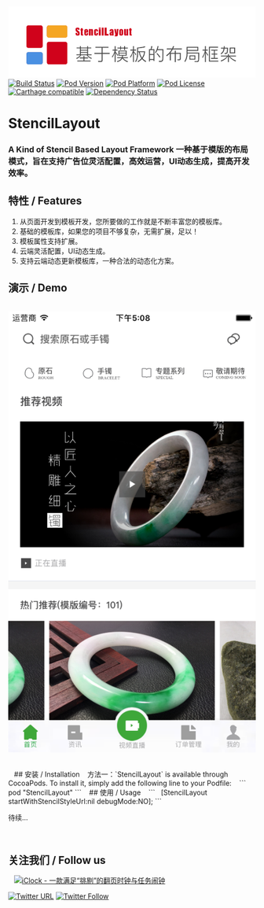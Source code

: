 ![logo](logo.png)
[![Build Status](http://img.shields.io/travis/pcjbird/StencilLayout/master.svg?style=flat)](https://travis-ci.org/pcjbird/StencilLayout)
[![Pod Version](http://img.shields.io/cocoapods/v/StencilLayout.svg?style=flat)](http://cocoadocs.org/docsets/StencilLayout/)
[![Pod Platform](http://img.shields.io/cocoapods/p/StencilLayout.svg?style=flat)](http://cocoadocs.org/docsets/StencilLayout/)
[![Pod License](http://img.shields.io/cocoapods/l/StencilLayout.svg?style=flat)](https://www.apache.org/licenses/LICENSE-2.0.html)
[![Carthage compatible](https://img.shields.io/badge/Carthage-compatible-4BC51D.svg?style=flat)](https://github.com/pcjbird/StencilLayout)
[![Dependency Status](https://www.versioneye.com/objective-c/StencilLayout/badge.svg?style=flat)](https://www.versioneye.com/objective-c/StencilLayout)

# StencilLayout

### A Kind of Stencil Based Layout Framework 一种基于模版的布局模式，旨在支持广告位灵活配置，高效运营，UI动态生成，提高开发效率。

## 特性 / Features

1. 从页面开发到模板开发，您所要做的工作就是不断丰富您的模板库。
2. 基础的模板库，如果您的项目不够复杂，无需扩展，足以！
3. 模板属性支持扩展。
4. 云端灵活配置，UI动态生成。
5. 支持云端动态更新模板库，一种合法的动态化方案。

## 演示 / Demo

<p align="center" >
 <img src="demo.png" title="demo">
 </p>
  
## 安装 / Installation
  
方法一：`StencilLayout` is available through CocoaPods. To install it, simply add the following line to your Podfile:
  
```
pod "StencilLayout"
```
  
## 使用 / Usage
  
```
  [StencilLayout startWithStencilStyleUrl:nil debugMode:NO];
```

待续...

  
## 关注我们 / Follow us
  
<a href="https://itunes.apple.com/cn/app/iclock-一款满足-挑剔-的翻页时钟与任务闹钟/id1128196970?pt=117947806&ct=com.github.pcjbird.StencilLayout&mt=8"><img src="https://github.com/pcjbird/AssetsExtractor/raw/master/iClock.gif" width="400" title="iClock - 一款满足“挑剔”的翻页时钟与任务闹钟"></a>

[![Twitter URL](https://img.shields.io/twitter/url/http/shields.io.svg?style=social)](https://twitter.com/intent/tweet?text=https://github.com/pcjbird/StencilLayout)
[![Twitter Follow](https://img.shields.io/twitter/follow/pcjbird.svg?style=social)](https://twitter.com/pcjbird)
